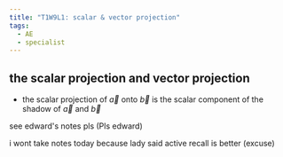 ```yaml
---
title: "T1W9L1: scalar & vector projection"
tags:
  - AE
  - specialist
---
```


## the scalar projection and vector projection

- the scalar projection of $\vec{a}$ onto $\vec{b}$ is the scalar component of the shadow of $\vec{a}$ and $\vec{b}$

see edward's notes pls (Pls edward)

i wont take notes today because lady said active recall is better (excuse)
